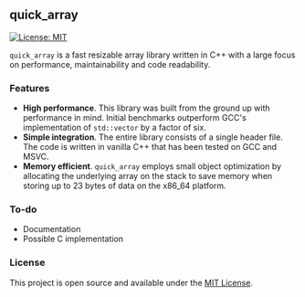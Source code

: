 ## quick_array
[![License: MIT](https://img.shields.io/badge/License-MIT-blue.svg)](https://opensource.org/licenses/MIT)

`quick_array` is a fast resizable array library written in C++ with a large focus on performance, maintainability and code readability.

### Features
- **High performance**. This library was built from the ground up with performance in mind. Initial benchmarks outperform GCC's implementation of `std::vector` by a factor of six.
- **Simple integration**. The entire library consists of a single header file. The code is written in vanilla C++ that has been tested on GCC and MSVC.
- **Memory efficient**. `quick_array` employs small object optimization by allocating the underlying array on the stack to save memory when storing up to 23 bytes of data on the x86_64 platform.

### To-do
- Documentation
- Possible C implementation

### License
This project is open source and available under the [MIT License](LICENSE).
